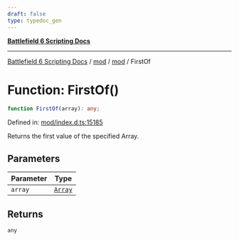 ```yaml
---
draft: false
type: typedoc_gen
---
```


[**Battlefield 6 Scripting Docs**](../../../_index.md)

***

[Battlefield 6 Scripting Docs](../../../_index.md) / [mod](../../_index.md) / [mod](../_index.md) / FirstOf

# Function: FirstOf()

```ts
function FirstOf(array): any;
```

Defined in: [mod/index.d.ts:15185](https://github.com/battlefield-portal-community/portal-docs/blob/ff09b2690670f74de7e97198022e5a97ff1161ff/generators/santiago/mod/index.d.ts#L15185)

Returns the first value of the specified Array.

## Parameters

| Parameter | Type |
| ------ | ------ |
| `array` | [`Array`](../Array/_index.md) |

## Returns

`any`
